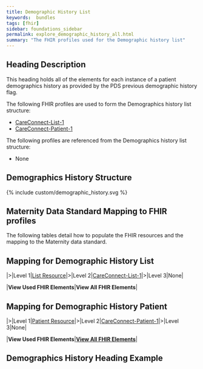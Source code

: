 ```yaml
---
title: Demographic History List
keywords:  bundles
tags: [fhir]
sidebar: foundations_sidebar
permalink: explore_demographic_history_all.html
summary: "The FHIR profiles used for the Demographic history list"
---
```


## Heading Description ##
This heading holds all of the elements for each instance of a patient demographics history as provided by the PDS previous demographic history flag.

The following FHIR profiles are used to form the Demographics history list structure:

- [CareConnect-List-1](https://fhir.hl7.org.uk/STU3/StructureDefinition/CareConnect-List-1)
- [CareConnect-Patient-1](https://fhir.hl7.org.uk/STU3/StructureDefinition/CareConnect-Patient-1)

The following profiles are referenced from the Demographics history list structure:

- None

## Demographics History Structure ##

{% include custom/demographic_history.svg %}




## Maternity Data Standard Mapping to FHIR profiles ##

The following tables detail how to populate the FHIR resources and the mapping to the Maternity data standard.

## Mapping for Demographic History List ##

|>|Level 1|[List Resource](http://hl7.org/fhir/stu3/list.html)|>|Level 2|[CareConnect-List-1](https://fhir.hl7.org.uk/STU3/StructureDefinition/CareConnect-List-1)|>|Level 3|None|


|**View Used FHIR Elements**|**View All FHIR Elements**|



## Mapping for Demographic History Patient ##

|>|Level 1|[Patient Resource](http://hl7.org/fhir/stu3/patient.html)|>|Level 2|[CareConnect-Patient-1](https://fhir.hl7.org.uk/STU3/StructureDefinition/CareConnect-Patient-1)|>|Level 3|None|


|**View Used FHIR Elements**|**[View All FHIR Elements](explore_demographics_history_all.html#mapping-for-demographics-history-patient)**|




## Demographics History Heading Example ##

